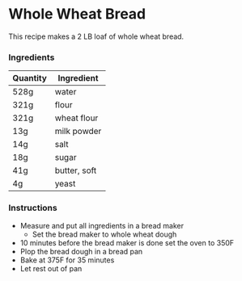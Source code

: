 # Whole Wheat Bread

This recipe makes a 2 LB loaf of whole wheat bread.

### Ingredients

| Quantity | Ingredient |
| -------- | ---------- |
| 528g | water |
| 321g | flour |
| 321g | wheat flour |
| 13g | milk powder |
| 14g | salt |
| 18g | sugar |
| 41g | butter, soft |
| 4g | yeast |

### Instructions

* Measure and put all ingredients in a bread maker
  * Set the bread maker to whole wheat dough
* 10 minutes before the bread maker is done set the oven to 350F
* Plop the bread dough in a bread pan
* Bake at 375F for 35 minutes
* Let rest out of pan
